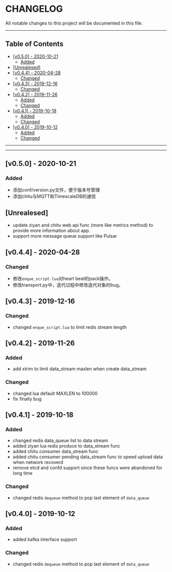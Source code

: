 # CHANGELOG

All notable changes to this project will be documented in this file.

---

## Table of Contents

<!-- vim-markdown-toc GFM -->

* [[v0.5.0] - 2020-10-21](#v050---2020-10-21)
   * [Added](#added)
* [[Unrealesed]](#unrealesed)
* [[v0.4.4] - 2020-04-28](#v044---2020-04-28)
   * [Changed](#changed)
* [[v0.4.3] - 2019-12-16](#v043---2019-12-16)
   * [Changed](#changed-1)
* [[v0.4.2] - 2019-11-26](#v042---2019-11-26)
   * [Added](#added-1)
   * [Changed](#changed-2)
* [[v0.4.1] - 2019-10-18](#v041---2019-10-18)
   * [Added](#added-2)
   * [Changed](#changed-3)
* [[v0.4.0] - 2019-10-12](#v040---2019-10-12)
   * [Added](#added-3)
   * [Changed](#changed-4)

<!-- vim-markdown-toc -->

---

<!-- Object info -->

---

## [v0.5.0] - 2020-10-21

### Added

- 添加conf/version.py文件，便于版本号管理
- 添加chitu与MQTT和TimescaleDB的通信

## [Unrealesed]

- update ziyan and chitu web api func (more like metrics method) to provide more information about app.
- support more message queue support like Pulsar

## [v0.4.4] - 2020-04-28

### Changed

- 修改`enque_script.lua`对heart beat的pack操作。
- 修改transport.py中，迭代过程中修改迭代对象的bug。

## [v0.4.3] - 2019-12-16

### Changed

- changed `enque_script.lua` to limit redis stream length

## [v0.4.2] - 2019-11-26

### Added

- add xtrim to limit data_stream maxlen when create data_stream

### Changed

- changed lua default MAXLEN to 100000
- fix finally bug

## [v0.4.1] - 2019-10-18

### Added

- changed redis data_queue list to data stream
- added ziyan lua redis produce to data_stream func
- added chitu consumer data_stream func
- added chitu consumer pending data_stream func to speed upload data when network recoverd
- remove etcd and confd support since these funcs were abandoned for long time

### Changed

- changed redis `dequeue` method to pop last element of `data_queue`

## [v0.4.0] - 2019-10-12

### Added

- added kafka interface support

### Changed

- changed redis `dequeue` method to pop last element of `data_queue`
